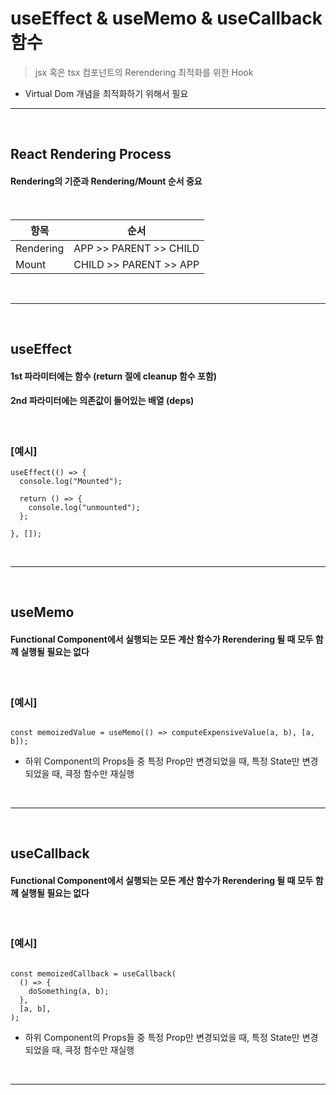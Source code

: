 # useEffect & useMemo & useCallback 함수
> jsx 혹은 tsx 컴포넌트의 Rerendering 최적화를 위한 Hook
* Virtual Dom 개념을 최적화하기 위해서 필요

<hr>
<br>

## React Rendering Process
#### Rendering의 기준과 Rendering/Mount 순서 중요

<br>

|항목|순서|
|---------|---------|
|Rendering|APP >> PARENT >> CHILD|
|Mount|CHILD >> PARENT >> APP|



<br>
<hr>
<br>

## useEffect
#### 1st 파라미터에는 함수 (return 절에 cleanup 함수 포함)
#### 2nd 파라미터에는 의존값이 들어있는 배열 (deps)

<br>

### [예시]
```tsx
useEffect(() => {
  console.log("Mounted");
  
  return () => {
    console.log("unmounted");
  };
  
}, []);
```


<br>
<hr>
<br>

## useMemo
#### Functional Component에서 실행되는 모든 계산 함수가 Rerendering 될 때 모두 함께 실행될 필요는 없다

<br>

### [예시]
```tsx

const memoizedValue = useMemo(() => computeExpensiveValue(a, b), [a, b]);

```
* 하위 Component의 Props들 중 특정 Prop만 변경되었을 때, 특정 State만 변경되었을 때, 큭정 함수만 재실행

<br>
<hr>
<br>

## useCallback
#### Functional Component에서 실행되는 모든 계산 함수가 Rerendering 될 때 모두 함께 실행될 필요는 없다

<br>

### [예시]
```tsx

const memoizedCallback = useCallback(
  () => {
    doSomething(a, b);
  },
  [a, b],
);
```
* 하위 Component의 Props들 중 특정 Prop만 변경되었을 때, 특정 State만 변경되었을 때, 큭정 함수만 재실행

<br>
<hr>
<br>


